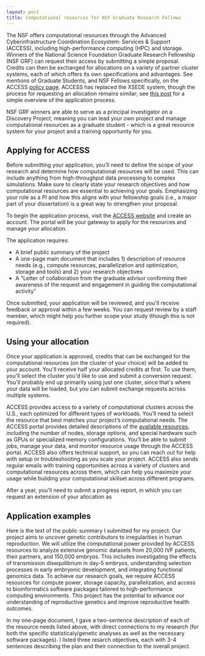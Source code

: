 ```yaml
---
layout: post
title: Computational resources for NSF Graduate Research Fellows 
---
```


The NSF offers computational resources through the Advanced Cyberinfrastructure Coordination Ecosystem: Services & Support (ACCESS), including high-performance computing (HPC) and storage. Winners of the National Science Foundation Graduate Research Fellowship (NSF GRF) can request their access by submitting a simple proposal. Credits can then be exchanged for allocations on a variety of partner cluster systems, each of which offers its own specifications and advantages. See mentions of Graduate Students, and NSF Fellows specifically, on the ACCESS [policy page](https://allocations.access-ci.org/allocations-policy). ACCESS has replaced the XSEDE system, though the process for requesting an allocation remains similar; see [this post](https://vaspnotes.blogspot.com/2015/01/applying-for-xsede-allocation.html) for a simple overview of the application process. 

NSF GRF winners are able to serve as a principal investigator on a Discovery Project, meaning you can lead your own project and manage computational resources as a graduate student - which is a great resource system for your project and a training opportunity for you. 

## Applying for ACCESS 

Before submitting your application, you’ll need to define the scope of your research and determine how computational resources will be used. This can include anything from high-throughput data processing to complex simulations. Make sure to clearly state your research objectives and how computational resources are essential to achieving your goals. Emphasizing your role as a PI and how this aligns with your fellowship goals (i.e., a major part of your dissertation) is a great way to strengthen your proposal.

To begin the application process, visit the [ACCESS website](https://access-ci.org/) and create an account. The portal will be your gateway to apply for the resources and manage your allocation.

The application requires:

* A brief public summary of the project
* A one-page main document that includes 1) description of resource needs (e.g., compute resources, parallelization and optimization, storage and tools) and 2) your research objectives
* A "Letter of collaboration from the graduate advisor confirming their awareness of the request and engagement in guiding the computational activity"

Once submitted, your application will be reviewed, and you'll receive feedback or approval within a few weeks. You can request review by a staff member, which might help you further scope your study (though this is not required). 

## Using your allocation 

Once your application is approved, credits that can be exchanged for the computational resources (on the cluster of your choice) will be added to your account. You'll receive half your allocated credits at first. To use them, you'll select the cluster you'd like to use and submit a conversion request. You'll probably end up primarily using just one cluster, since that's where your data will be loaded, but you can submit exchange requests across multiple systems. 

ACCESS provides access to a variety of computational clusters across the U.S., each optimized for different types of workloads. You’ll need to select the resource that best matches your project’s computational needs. The ACCESS portal provides detailed descriptions of the [available resources](https://allocations.access-ci.org/resources), including the number of nodes, storage options, and special hardware such as GPUs or specialized memory configurations. You’ll be able to submit jobs, manage your data, and monitor resource usage through the ACCESS portal. ACCESS also offers technical support, so you can reach out for help with setup or troubleshooting as you scale your project. ACCESS also sends regular emails with training opportunities across a variety of clusters and computational resources across them, which can help you maximize your usage while building your computational skillset across different programs.

After a year, you'll need to submit a progress report, in which you can request an extension of your allocation as 

## Application examples 

Here is the text of the public summary I submitted for my project: 
Our project aims to uncover genetic contributors to irregularities in human reproduction. We will utilize the computational power provided by ACCESS resources to analyze extensive genomic datasets from 20,000 IVF patients, their partners, and 150,000 embryos. This includes investigating the effects of transmission disequilibrium in day-5 embryos, understanding selection processes in early embryonic development, and integrating functional genomics data. To achieve our research goals, we require ACCESS resources for compute power, storage capacity, parallelization, and access to bioinformatics software packages tailored to high-performance computing environments. This project has the potential to advance our understanding of reproductive genetics and improve reproductive health outcomes.

In my one-page document, I gave a two-sentence description of each of the resource needs listed above, with direct connections to my research (for both the specific statisticaly/genetic analyses as well as the necessary software packages). I listed three resarch objectives, each with 3-4 sentences describing the plan and their connection to the overall project.  

